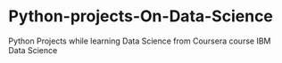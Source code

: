 # Python-projects-On-Data-Science
Python Projects while learning Data Science from Coursera course IBM Data Science
